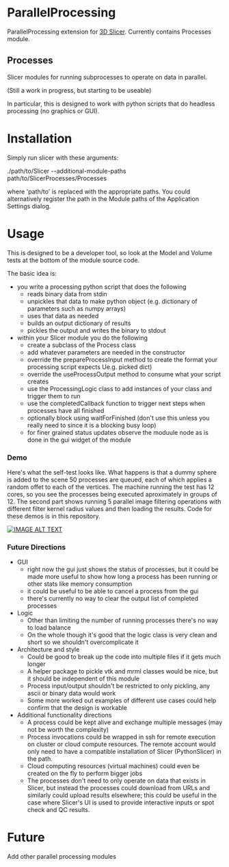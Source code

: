 # ParallelProcessing

ParallelProcessing extension for [3D Slicer](https://www.slicer.org). Currently contains Processes module.

## Processes

Slicer modules for running subprocesses to operate on data in parallel.

(Still a work in progress, but starting to be useable)

In particular, this is designed to work with python scripts that do headless processing
(no graphics or GUI).

Installation
============

Simply run slicer with these arguments:

 ./path/to/Slicer --additional-module-paths path/to/SlicerProcesses/Processes

where 'path/to' is replaced with the appropriate paths.  You could alternatively
register the path in the Module paths of the Application Settings dialog.

Usage
=====

This is designed to be a developer tool, so look at the Model and Volume tests
at the bottom of the module source code.

The basic idea is:
* you write a processing python script that does the following
    * reads binary data from stdin
    * unpickles that data to make python object (e.g. dictionary of parameters such as numpy arrays)
    * uses that data as needed
    * builds an output dictionary of results
    * pickles the output and writes the binary to stdout
* within your Slicer module you do the following
    * create a subclass of the Process class
    * add whatever parameters are needed in the constructor
    * override the prepareProcessInput method to create the format your processing script expects Ue.g. picked dict)
    * override the useProcessOutput method to consume what your script creates
    * use the ProcessingLogic class to add instances of your class and trigger them to run
    * use the completedCallback function to trigger next steps when processes have all finished
    * optionally block using waitForFinished (don't use this unless you really need to since it is a blocking busy loop)
    * for finer grained status updates observe the moduule node as is done in the gui widget of the module

### Demo

Here's what the self-test looks like.  What happens is that a dummy sphere is added to the scene 50 processes are queued, each of which applies a random offet to each of the vertices.  The machine running the test has 12 cores, so you see the processes being executed aproximately in groups of 12.  The second part shows running 5 parallel image filtering operations with different filter kernel radius values and then loading the results.  Code for these demos is in this repository.

[![IMAGE ALT TEXT](http://img.youtube.com/vi/lo804cRDmpQ/0.jpg)](http://www.youtube.com/watch?v=lo804cRDmpQ "What the self test looks like")

### Future Directions
* GUI
    * right now the gui just shows the status of processes, but it could be made more useful to show how long a process has been running or other stats like memory consumption
    * it could be useful to be able to cancel a process from the gui
    * there's currently no way to clear the output list of completed processes
* Logic
    * Other than limiting the number of running processes there's no way to load balance
    * On the whole though it's good that the logic class is very clean and short so we shouldn't overcomplicate it
* Architecture and style
    * Could be good to break up the code into multiple files if it gets much longer
    * A helper package to pickle vtk and mrml classes would be nice, but it should be independent of this module
    * Process input/output shouldn't be restricted to only pickling, any ascii or binary data would work
    * Some more worked out examples of different use cases could help confirm that the design is workable
* Additional functionality directions
    * A process could be kept alive and exchange multiple messages (may not be worth the complexity)
    * Process invocations could be wrapped in ssh for remote execution on cluster or cloud compute resources.  The remote account would only need to have a compatible installation of Slicer (PythonSlicer) in the path.
    * Cloud computing resources (virtual machines) could even be created on the fly to perform bigger jobs
    * The processes don't need to only operate on data that exists in Slicer, but instead the processes could download from URLs and similarly could upload results elsewhere; this could be useful in the case where Slicer's UI is used to provide interactive inputs or spot check and QC results.

# Future

Add other parallel processing modules
